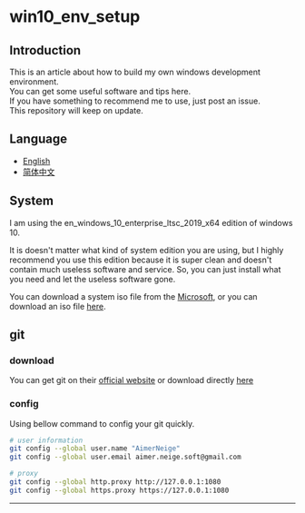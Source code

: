 # win10_env_setup

## Introduction

This is an article about how to build my own windows development environment.\
You can get some useful software and tips here.\
If you have something to recommend me to use, just post an issue.\
This repository will keep on update.

## Language

- [English](README.md)
- [简体中文](README-CN.md)

## System

I am using the en_windows_10_enterprise_ltsc_2019_x64 edition of windows 10.

It is doesn't matter what kind of system edition you are using, but I highly recommend you use this edition because it is super clean and doesn't contain much useless software and service. So, you can just install what you need and let the useless software gone.

You can download a system iso file from the [Microsoft][1], or you can download an iso file [here][2].

## git

### download

You can get git on their [official website][3] or download directly [here][4]

### config

Using bellow command to config your git quickly.

```bash
# user information
git config --global user.name "AimerNeige"
git config --global user.email aimer.neige.soft@gmail.com

# proxy
git config --global http.proxy http://127.0.0.1:1080
git config --global https.proxy https://127.0.0.1:1080
```

---

[1]: https://www.microsoft.com/en-us/evalcenter/evaluate-windows-10-enterprise "Download ISO from Microsoft"
[2]: https://www.reddit.com/r/Windows10LTSC/comments/hf58ut/windows_10_ltsc_iso_download/ "Download ISO from Reddit"
[3]: https://git-scm.com/ "Home page for git"
[4]: https://git-scm.com/download/win "Download git for windows"
